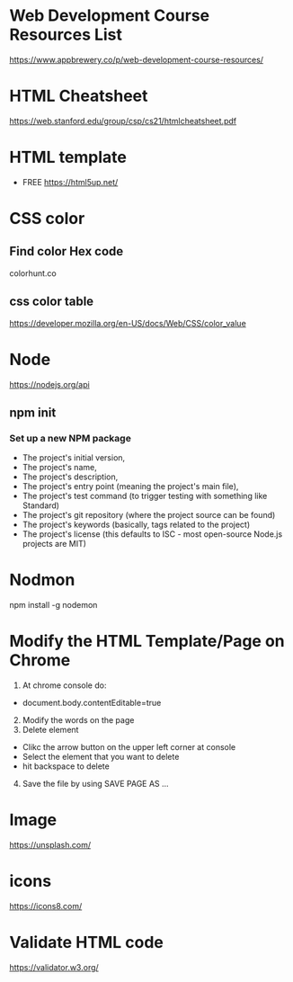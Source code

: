 # Web Development Course Resources List

https://www.appbrewery.co/p/web-development-course-resources/

# HTML Cheatsheet

https://web.stanford.edu/group/csp/cs21/htmlcheatsheet.pdf

# HTML template

- FREE
  https://html5up.net/

# CSS color

## Find color Hex code

colorhunt.co

## css color table

https://developer.mozilla.org/en-US/docs/Web/CSS/color_value

# Node

https://nodejs.org/api

## npm init

### Set up a new NPM package

- The project's initial version,
- The project's name,
- The project's description,
- The project's entry point (meaning the project's main file),
- The project's test command (to trigger testing with something like Standard)
- The project's git repository (where the project source can be found)
- The project's keywords (basically, tags related to the project)
- The project's license (this defaults to ISC - most open-source Node.js projects are MIT)

# Nodmon

npm install -g nodemon

# Modify the HTML Template/Page on Chrome

1. At chrome console do:

- document.body.contentEditable=true

2. Modify the words on the page
3. Delete element

- Clikc the arrow button on the upper left corner at console
- Select the element that you want to delete
- hit backspace to delete

4. Save the file by using SAVE PAGE AS ...

# Image

https://unsplash.com/

# icons

https://icons8.com/

# Validate HTML code

https://validator.w3.org/
